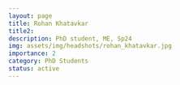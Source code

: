 ```yaml
---
layout: page
title: Rohan Khatavkar
title2:  
description: PhD student, ME, Sp24
img: assets/img/headshots/rohan_khatavkar.jpg
importance: 2
category: PhD Students
status: active
---
```




